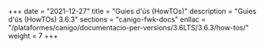 +++
date        = "2021-12-27"
title       = "Guies d'ús (HowTOs)"
description = "Guies d'ús (HowTOs) 3.6.3"
sections    = "canigo-fwk-docs"
enllac      = "/plataformes/canigo/documentacio-per-versions/3.6LTS/3.6.3/how-tos/"
weight      = 7
+++
